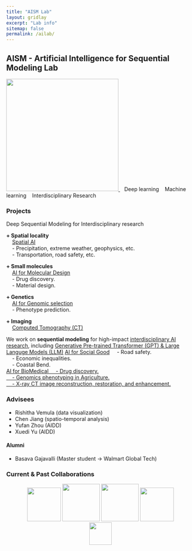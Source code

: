 ```yaml
---
title: "AISM Lab"
layout: gridlay
excerpt: "Lab info"
sitemap: false
permalink: /ailab/
---
```


## AISM - Artificial Intelligence for Sequential Modeling Lab

<a href="https://wenlu-w.github.io/">
        <img src="{{ site.url }}{{ site.baseurl }}/images/AIserver.jpeg" style="width: 300px; box-shadow: none">
</a>&nbsp;&nbsp;
Deep learning &nbsp;&nbsp; Machine learning &nbsp;&nbsp; Interdisciplinary Research


### Projects

Deep Sequential Modeling for Interdisciplinary research 

**+ Spatial locality** <br>
&nbsp;&nbsp;&nbsp; <ins>[Spatial AI](https://wenlu-w.github.io/project/2021/09/01/spatial.html)</ins> <br>
&nbsp;&nbsp;&nbsp; - Precipitation, extreme weather, geophysics, etc. <br>
&nbsp;&nbsp;&nbsp; - Transportation, road safety, etc. <br>

**+ Small molecules** <br>
&nbsp;&nbsp;&nbsp; <ins>[AI for Molecular Design](https://wenlu-w.github.io/project/2021/09/01/chem.html)</ins> <br>
&nbsp;&nbsp;&nbsp; - Drug discovery. <br>
&nbsp;&nbsp;&nbsp; - Material design. <br>

**+ Genetics** <br>
&nbsp;&nbsp;&nbsp; <ins>[AI for Genomic selection](https://wenlu-w.github.io/project/2021/09/01/bio.html)</ins> <br>
&nbsp;&nbsp;&nbsp; - Phenotype prediction. <br>

**+ Imaging** <br>
&nbsp;&nbsp;&nbsp; <ins>[Computed Tomography (CT)]()</ins> <br>



<!--
<center><figure class="second">
  <img src="{{ site.url }}{{ site.baseurl }}/images/lab1.jpg" style="width: 400px; height: 250px">
  <img src="{{ site.url }}{{ site.baseurl }}/images/lab2.jpg" style="width: 400px; height: 250px">
</figure></center>
-->


We work on <b>sequential modeling</b> for high-impact <ins>[interdisciplinary AI research](https://wenlu-w.github.io/ailab/)</ins>, including 
<ins>[Generative Pre-trained Transformer (GPT) & Large Languge Models (LLM)](https://wenlu-w.github.io/project/2022/01/01/llm.html)</ins>
<ins>[AI for Social Good](https://wenlu-w.github.io/project/2021/09/01/social.html)</ins>
&nbsp;&nbsp;&nbsp; - Road safety. <br>
&nbsp;&nbsp;&nbsp; - Economic inequalities. <br>
&nbsp;&nbsp;&nbsp; - Coastal Bend. <br>
<ins>[AI for BioMedical](https://wenlu-w.github.io/project/2021/09/01/biomedical.html)<ins>
&nbsp;&nbsp;&nbsp; - Drug discovery. <br>
&nbsp;&nbsp;&nbsp; - Genomics phenotyping in Agriculture. <br>
&nbsp;&nbsp;&nbsp; - X-ray CT image reconstruction, restoration, and enhancement. <br>


### Advisees

- Rishitha Vemula (data visualization)
- Chen Jiang (spatio-temporal analysis)
- Yufan Zhou (AIDD)
- Xuedi Yu (AIDD)

#### Alumni
- Basava Gajavalli (Master student -> Walmart Global Tech)

### Current & Past Collaborations

<center><figure class="fifth">
  <img src="{{ site.url }}{{ site.baseurl }}/images/wework.png" style="width: 90px; box-shadow: none">
  <img src="{{ site.url }}{{ site.baseurl }}/images/microsoft.png" style="width: 100px; box-shadow: none">
  <img src="{{ site.url }}{{ site.baseurl }}/images/instacart.png" style="width: 100px; box-shadow: none">
  <img src="{{ site.url }}{{ site.baseurl }}/images/biogen.jpeg" style="width: 90px; box-shadow: none">
  <img src="{{ site.url }}{{ site.baseurl }}/images/cornell.png" style="width: 60px; box-shadow: none">
</figure></center>


